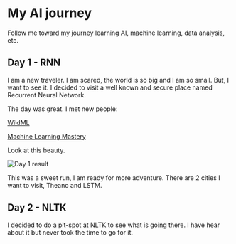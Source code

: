 # My AI journey
Follow me toward my journey learning AI, machine learning, data analysis, etc.

## Day 1 - RNN
I am a new traveler. I am scared, the world is so big and I am so small. But, I want to see it. I decided to visit a well known and secure place named Recurrent Neural Network.

The day was great. I met new people:

[WildML](http://www.wildml.com/2015/09/implementing-a-neural-network-from-scratch/)

[Machine Learning Mastery](http://machinelearningmastery.com/)

Look at this beauty.

![Day 1 result](http://i.imgur.com/nHeypmj.png)

This was a sweet run, I am ready for more adventure. There are 2 cities I want to visit, Theano and LSTM.

## Day 2 - NLTK
I decided to do a pit-spot at NLTK to see what is going there. I have hear about it but never took the time to go for it.